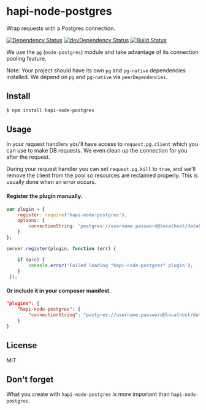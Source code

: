 # hapi-node-postgres

Wrap requests with a Postgres connection.

[![Dependency Status](https://david-dm.org/jedireza/hapi-node-postgres.svg)](https://david-dm.org/jedireza/hapi-node-postgres)
[![devDependency Status](https://david-dm.org/jedireza/hapi-node-postgres/dev-status.svg?theme=shields.io)](https://david-dm.org/jedireza/hapi-node-postgres#info=devDependencies)
[![Build Status](https://travis-ci.org/jedireza/hapi-node-postgres.svg?branch=master)](https://travis-ci.org/jedireza/hapi-node-postgres)

We use the [`pg`](https://github.com/brianc/node-postgres) (`node-postgres`)
module and take advantage of its connection pooling feature.

Note: Your project should have its own `pg` and `pg-native` dependencies
installed.  We depend on `pg` and `pg-native` via `peerDependencies`.


## Install

```bash
$ npm install hapi-node-postgres
```


## Usage

In your request handlers you'll have access to `request.pg.client` which you
can use to make DB requests. We even clean up the connection for you after the
request.

During your request handler you can set `request.pg.kill` to `true`, and we'll
remove the client from the pool so resources are reclaimed properly. This is
usually done when an error occurs.


#### Register the plugin manually.

```js
var plugin = {
    register: require('hapi-node-postgres'),
    options: {
        connectionString: 'postgres://username:password@localhost/database'
    }
};

server.register(plugin, function (err) {

    if (err) {
        console.error('Failed loading "hapi-node-postgres" plugin');
    }
 });
```

#### Or include it in your composer manifest.

```json
"plugins": {
    "hapi-node-postgres": {
        "connectionString": "postgres://username:password@localhost/database"
    }
}
```


## License

MIT


## Don't forget

What you create with `hapi-node-postgres` is more important than `hapi-node-postgres`.
